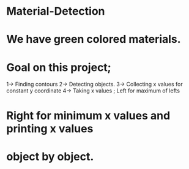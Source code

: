 # Material-Detection
# We have green colored materials.
# Goal on this project;
  1-> Finding contours 
  2-> Detecting objects.
  3-> Collecting x values for constant y coordinate
  4-> Taking x values ; Left for maximum of lefts
# Right for minimum x values and printing x values
# object by object.
